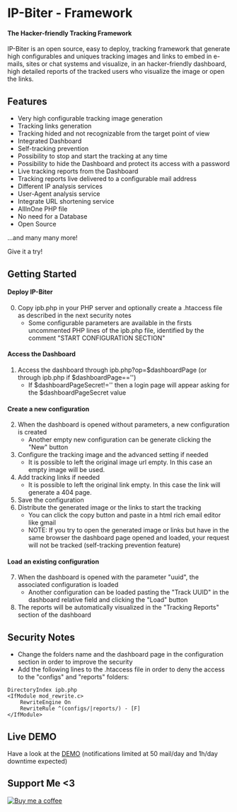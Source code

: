 # IP-Biter - Framework
#### The Hacker-friendly Tracking Framework
IP-Biter is an open source, easy to deploy, tracking framework that generate high configurables and uniques tracking images and links 
to embed in e-mails, sites or chat systems and visualize, in an hacker-friendly dashboard, high detailed reports of the tracked users 
who visualize the image or open the links.

## Features
- Very high configurable tracking image generation
- Tracking links generation
- Tracking hided and not recognizable from the target point of view
- Integrated Dashboard
- Self-tracking prevention
- Possibility to stop and start the tracking at any time
- Possibility to hide the Dashboard and protect its access with a password
- Live tracking reports from the Dashboard
- Tracking reports live delivered to a configurable mail address
- Different IP analysis services
- User-Agent analysis service
- Integrate URL shortening service
- AllInOne PHP file
- No need for a Database
- Open Source

...and many many more!

Give it a try!

## Getting Started
#### Deploy IP-Biter
0) Copy ipb.php in your PHP server and optionally create a .htaccess file as described in the next security notes
    - Some configurable parameters are available in the firsts uncommented PHP lines of the ipb.php file, identified by the comment "START CONFIGURATION SECTION"
#### Access the Dashboard
1) Access the dashboard through ipb.php?op=$dashboardPage (or through ipb.php if $dashboardPage=='')
    - If $dashboardPageSecret!='' then a login page will appear asking for the $dashboardPageSecret value  
#### Create a new configuration
2) When the dashboard is opened without parameters, a new configuration is created
    - Another empty new configuration can be generate clicking the "New" button
3) Configure the tracking image and the advanced setting if needed
    - It is possible to left the original image url empty. In this case an empty image will be used.
4) Add tracking links if needed
    - It is possible to left the original link empty. In this case the link will generate a 404 page.
5) Save the configuration
6) Distribute the generated image or the links to start the tracking
    - You can click the copy button and paste in a html rich email editor like gmail
    - NOTE: If you try to open the generated image or links but have in the same browser the dashboard page opened and loaded, your request will not be tracked (self-tracking prevention feature)
    
#### Load an existing configuration
7) When the dashboard is opened with the parameter "uuid", the associated configuration is loaded
    - Another configuration can be loaded pasting the "Track UUID" in the dashboard relative field and clicking the "Load" button
8) The reports will be automatically visualized in the "Tracking Reports" section of the dashboard

## Security Notes
- Change the folders name and the dashboard page in the configuration section in order to improve the security
- Add the following lines to the .htaccess file in order to deny the access to the "configs" and "reports" folders:
```
DirectoryIndex ipb.php
<IfModule mod_rewrite.c>
    RewriteEngine On
    RewriteRule ^(configs/|reports/) - [F]
</IfModule>
```

## Live DEMO
<!-- 
Hi and welcome to a tracking link live demonstration. 
The one below is a autogenerated link that redirect to https://ipbiter.000webhostapp.com/?op=dashboard (the demo page) and in the meanwhile, will track you :P
From this url you are not able to access the relative dashboard. 
Did not trust me?
Try to hack it as a challange and report me your success; you will be rewarded with a coffee <3
-->
Have a look at the [DEMO](http://ipbiter.000webhostapp.com/?op=l&tid=9fae1fc1-a4dd-44f1-bbaa-0cede56d3cdc&lid=5ab6bbdb-8f7c-45ea-9f33-18d0db7cfd79) (notifications limited at 50 mail/day and 1h/day downtime expected)

## Support Me <3
<!--
Hi and welcome again to a tracking image live demonstration. 
The one below is a autogenerated link that show this image: https://user-images.githubusercontent.com/8982949/33011169-6da4af5e-cddd-11e7-94e5-a52d776b94ba.png
when your browser loaded this image, you was been tracked :)
From this url you are not able to access the relative dashboard. 
Did not trust me?
Try to hack it as a challange and report me your success; you will be rewarded with another coffee <3
-->
[![Buy me a coffee](http://ipbiter.000webhostapp.com/?op=i&tid=9fae1fc1-a4dd-44f1-bbaa-0cede56d3cdc)](https://www.paypal.me/damianofalcioni/0.99)
